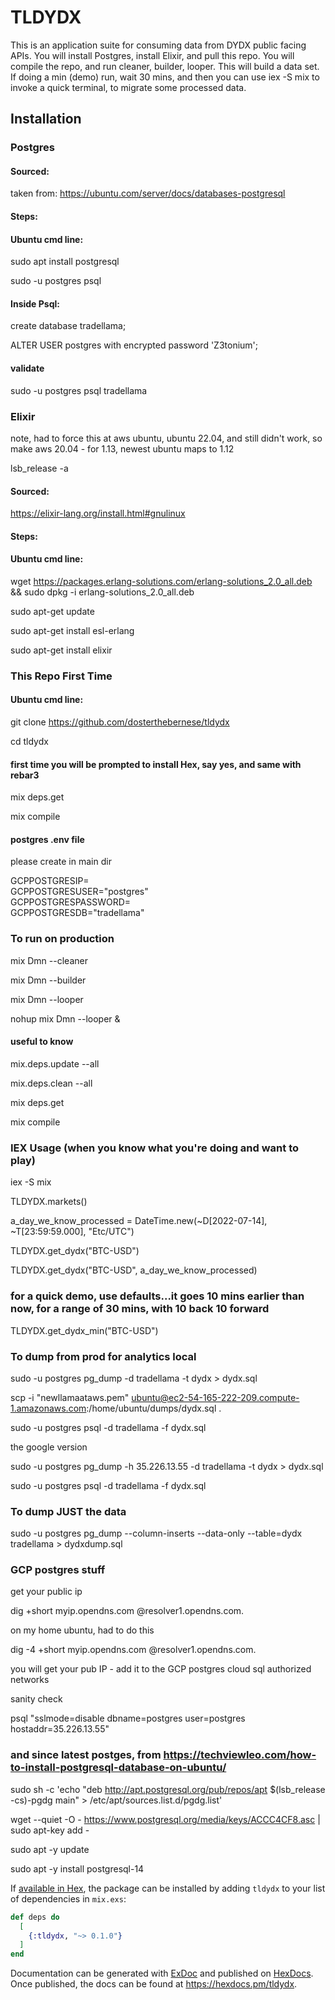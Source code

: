 # TLDYDX

This is an application suite for consuming data from DYDX public facing APIs.  You will install Postgres, install Elixir, and pull this repo.  You will compile the repo, and run cleaner, builder, looper.  This will build a data set.  If doing a min (demo) run, wait 30 mins, and then you can use iex -S mix to invoke a quick terminal, to migrate some processed data.

## Installation


### Postgres
#### Sourced:

taken from: https://ubuntu.com/server/docs/databases-postgresql  


#### Steps:  

#### Ubuntu cmd line:  

sudo apt install postgresql  

sudo -u postgres psql  


#### Inside Psql:  

create database tradellama;  

ALTER USER postgres with encrypted password 'Z3tonium';  

#### validate

sudo -u postgres psql tradellama



### Elixir

note, had to force this at aws ubuntu, ubuntu 22.04, and still didn't work, so make aws 20.04 - for 1.13, newest ubuntu maps to 1.12  

lsb_release -a    

#### Sourced:

https://elixir-lang.org/install.html#gnulinux  

#### Steps:  
#### Ubuntu cmd line:  

wget https://packages.erlang-solutions.com/erlang-solutions_2.0_all.deb && sudo dpkg -i erlang-solutions_2.0_all.deb  

sudo apt-get update  

sudo apt-get install esl-erlang  

sudo apt-get install elixir  


### This Repo First Time
#### Ubuntu cmd line:  


git clone https://github.com/dosterthebernese/tldydx  

cd tldydx  

#### first time you will be prompted to install Hex, say yes, and same with rebar3

mix deps.get  

mix compile  

#### postgres .env file

please create in main dir

GCPPOSTGRESIP=<get from gcp or localhost if on local machine etc>  
GCPPOSTGRESUSER="postgres"  
GCPPOSTGRESPASSWORD=<you need to set one>  
GCPPOSTGRESDB="tradellama"  



### To run on production  

mix Dmn --cleaner  

mix Dmn --builder  

mix Dmn --looper

nohup mix Dmn --looper &

#### useful to know

mix.deps.update --all  

mix.deps.clean --all  

mix deps.get  

mix compile  

### IEX Usage (when you know what you're doing and want to play)

iex -S mix  

TLDYDX.markets()  

a_day_we_know_processed = DateTime.new(~D[2022-07-14], ~T[23:59:59.000], "Etc/UTC")  

TLDYDX.get_dydx("BTC-USD") 

TLDYDX.get_dydx("BTC-USD", a_day_we_know_processed)  

### for a quick demo, use defaults...it goes 10 mins earlier than now, for a range of 30 mins, with 10 back 10 forward

TLDYDX.get_dydx_min("BTC-USD")  


### To dump from prod for analytics local  

sudo -u postgres pg_dump -d tradellama -t dydx > dydx.sql  

scp -i "newllamaataws.pem" ubuntu@ec2-54-165-222-209.compute-1.amazonaws.com:/home/ubuntu/dumps/dydx.sql .  

sudo -u postgres psql -d tradellama -f dydx.sql  

the google version  

sudo -u postgres pg_dump -h 35.226.13.55 -d tradellama -t dydx > dydx.sql  

sudo -u postgres psql -d tradellama -f dydx.sql  



### To dump JUST the data

sudo -u postgres pg_dump --column-inserts --data-only --table=dydx tradellama > dydxdump.sql

### GCP postgres stuff

get your public ip  

dig +short myip.opendns.com @resolver1.opendns.com.  

on my home ubuntu, had to do this  

dig -4 +short myip.opendns.com @resolver1.opendns.com.

you will get your pub IP - add it to the GCP postgres cloud sql authorized networks  

sanity check  

psql "sslmode=disable dbname=postgres user=postgres hostaddr=35.226.13.55"  


### and since latest postges, from https://techviewleo.com/how-to-install-postgresql-database-on-ubuntu/  

sudo sh -c 'echo "deb http://apt.postgresql.org/pub/repos/apt $(lsb_release -cs)-pgdg main" > /etc/apt/sources.list.d/pgdg.list'

wget --quiet -O - https://www.postgresql.org/media/keys/ACCC4CF8.asc | sudo apt-key add -  

sudo apt -y update  

sudo apt -y install postgresql-14  

If [available in Hex](https://hex.pm/docs/publish), the package can be installed
by adding `tldydx` to your list of dependencies in `mix.exs`:

```elixir
def deps do
  [
    {:tldydx, "~> 0.1.0"}
  ]
end
```

Documentation can be generated with [ExDoc](https://github.com/elixir-lang/ex_doc)
and published on [HexDocs](https://hexdocs.pm). Once published, the docs can
be found at <https://hexdocs.pm/tldydx>.



